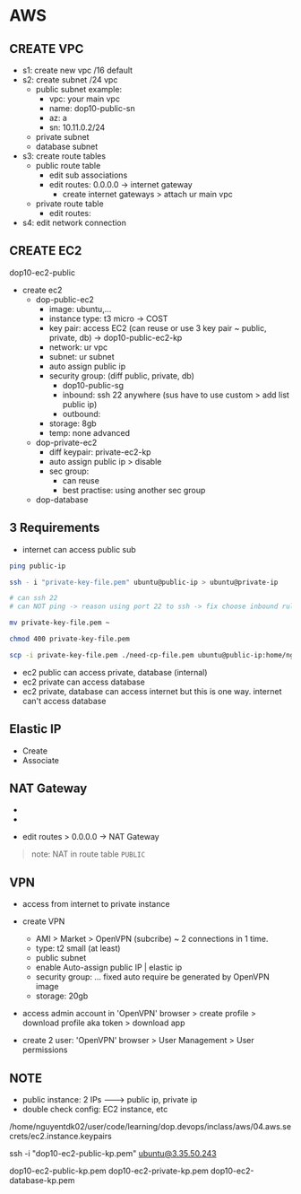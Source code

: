 # AWS 

## CREATE VPC
- s1: create new vpc /16 default
- s2: create subnet  /24 vpc 
  - public subnet
    example: 
    - vpc: your main vpc
    - name: dop10-public-sn
    - az: a 
    - sn: 10.11.0.2/24
  - private subnet
  - database subnet 
- s3: create route tables
  - public route table 
    - edit sub associations
    - edit routes: 0.0.0.0 -> internet gateway
      - create internet gateways > attach ur main vpc
  - private route table 
    - edit routes: 
- s4: edit network connection

## CREATE EC2
dop10-ec2-public
- create ec2
  - dop-public-ec2
    - image: ubuntu,...
    - instance type: t3 micro -> COST 
    - key pair: access EC2 (can reuse or use 3 key pair ~ public, private, db) -> dop10-public-ec2-kp
    - network: ur vpc
    - subnet: ur subnet
    - auto assign public ip
    - security group: (diff public, private, db) 
      - dop10-public-sg
      - inbound: ssh 22 anywhere (sus have to use custom > add list public ip)
      - outbound:
    - storage: 8gb
    - temp: none advanced
  - dop-private-ec2 
    - diff keypair: private-ec2-kp
    - auto assign public ip > disable
    - sec group:
      - can reuse
      - best practise: using another sec group
  - dop-database

## 3 Requirements

- internet can access public sub
```bash
ping public-ip

ssh - i "private-key-file.pem" ubuntu@public-ip > ubuntu@private-ip

# can ssh 22
# can NOT ping -> reason using port 22 to ssh -> fix choose inbound rules: all trafics -> myip

mv private-key-file.pem ~

chmod 400 private-key-file.pem

scp -i private-key-file.pem ./need-cp-file.pem ubuntu@public-ip:home/nguyentdk
```
- ec2 public can access private, database (internal)
- ec2 private can access database
- ec2 private, database can access internet but this is one way. internet can't access database

## Elastic IP 

- Create
- Associate

## NAT Gateway

-
-

- edit routes > 0.0.0.0 -> NAT Gateway

> note: NAT in route table `PUBLIC`

## VPN

- access from internet to private instance 

- create VPN 
  - AMI > Market > OpenVPN (subcribe) ~ 2 connections in 1 time.
  - type: t2 small (at least)
  - public subnet
  - enable Auto-assign public IP | elastic ip 
  - security group: ... fixed auto require be generated by OpenVPN image
  - storage: 20gb 

- access admin account in 'OpenVPN' browser > create profile > download profile aka token > download app 
- create 2 user: 'OpenVPN' browser > User Management > User permissions

## NOTE

- public instance: 2 IPs ---> public ip, private ip
- double check config: EC2 instance, etc


/home/nguyentdk02/user/code/learning/dop.devops/inclass/aws/04.aws.secrets/ec2.instance.keypairs

ssh -i "dop10-ec2-public-kp.pem" ubuntu@3.35.50.243

dop10-ec2-public-kp.pem
dop10-ec2-private-kp.pem
dop10-ec2-database-kp.pem

